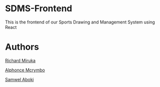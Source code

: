 # SDMS-Frontend
This is the frontend of our Sports Drawing and Management System using React


# Authors

[Richard Miruka](https://github.com/RichardMiruka)

[Alphonce Mcrymbo](https://github.com/Mcrymbo)

[Samwel Aboki](https://github.com/Abokiey)
